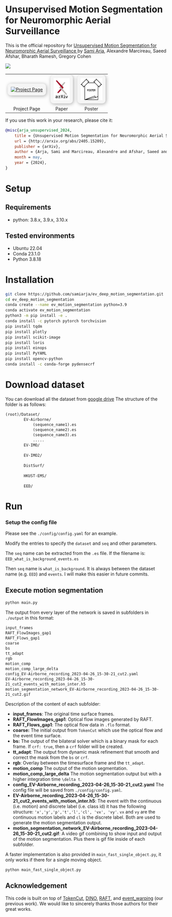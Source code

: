 # Unsupervised Motion Segmentation for Neuromorphic Aerial Surveillance

This is the official repository for [Unsupervised Motion Segmentation for Neuromorphic Aerial Surveillance
](https://arxiv.org/abs/2405.15209) by [Sami Arja](https://samiarja.com/), Alexandre Marcireau, Saeed Afshar, Bharath Ramesh, Gregory Cohen

![](figures/motion_segmentation_network_EV-Airborne_recording_2023-04-26_15-30-21_cut2.gif)


<table align="center">
  <tr>
    <td align="center" style="border:none;">
      <a href="https://samiarja.github.io/evairborne/" target="_blank">
        <img src="./figures/evairborne.ico" alt="Project Page" width="50" style="padding:10px; background-color: #f5f5f5; border-radius: 10px; box-shadow: 2px 2px 12px #aaa;">
      </a>
    </td>
    <td align="center" style="border:none;">
      <a href="https://arxiv.org/abs/2405.15209" target="_blank">
        <img src="./figures/arxiv.jpeg" alt="Paper" width="50" style="padding:10px; background-color: #f5f5f5; border-radius: 10px; box-shadow: 2px 2px 12px #aaa;">
      </a>
    </td>
    <td align="center" style="border:none;">
      <a href="./figures/SamiArja_Poster_Neuromorphic_Aerial_Surveillance.pdf" target="_blank">
        <img src="./figures/poster_img.png" alt="Poster" width="68" style="padding:10px; background-color: #f5f5f5; border-radius: 10px; box-shadow: 2px 2px 12px #aaa;">
      </a>
    </td>
  </tr>
  <tr>
    <td align="center" style="border:none;">Project Page</td>
    <td align="center" style="border:none;">Paper</td>
    <td align="center" style="border:none;">Poster</td>
  </tr>
</table>

If you use this work in your research, please cite it:

```bibtex
@misc{arja_unsupervised_2024,
	title = {Unsupervised Motion Segmentation for Neuromorphic Aerial Surveillance},
	url = {http://arxiv.org/abs/2405.15209},
	publisher = {arXiv},
	author = {Arja, Sami and Marcireau, Alexandre and Afshar, Saeed and Ramesh, Bharath and Cohen, Gregory},
	month = may,
	year = {2024},
}
```



# Setup

## Requirements

- python: 3.8.x, 3.9.x, 3.10.x

## Tested environments

- Ubuntu 22.04
- Conda 23.1.0
- Python 3.8.18

# Installation

<!-- ```sh
git clone https://github.com/samiarja/ev_deep_motion_segmentation.git
cd ev_deep_motion_segmentation
python3 -m pip install -e .
conda env create -f environment.yml
conda activate your_env_name
``` -->


```sh
git clone https://github.com/samiarja/ev_deep_motion_segmentation.git
cd ev_deep_motion_segmentation
conda create --name ev_motion_segmentation python=3.9
conda activate ev_motion_segmentation
python3 -m pip install -e .
conda install -c pytorch pytorch torchvision
pip install tqdm
pip install plotly
pip install scikit-image
pip install loris
pip install einops
pip install PyYAML
pip install opencv-python
conda install -c conda-forge pydensecrf
```

# Download dataset
You can download all the dataset from [google drive](https://drive.google.com/drive/folders/1TqXeb1tZFUSCpnRw-I5O9jDUfzIUIoQw)
The structure of the folder is as follows:

```
(root)/Dataset/
        EV-Airborne/
            (sequence_name1).es
            (sequence_name2).es
            (sequence_name3).es
            .....
        EV-IMO/

        EV-IMO2/

        DistSurf/

        HKUST-EMS/

        EED/

```


# Run

### Setup the config file
Please see the `./config/config.yaml` for an example.

Modify the entries to specify the `dataset` and `seq` and other parameters.

The `seq` name can be extracted from the `.es` file. If the filename is:
`EED_what_is_background_events.es`

Then `seq` name is `what_is_background`. It is always between the dataset name (e.g. `EED`) and `events`. I will make this easier in future commits.

## Execute motion segmentation

```sh
python main.py
```

The output from every layer of the network is saved in subfolders in `./output` in this format:

```
input_frames
RAFT_FlowImages_gap1
RAFT_Flows_gap1
coarse
bs
tt_adapt
rgb
motion_comp
motion_comp_large_delta
config_EV-Airborne_recording_2023-04-26_15-30-21_cut2.yaml
EV-Airborne_recording_2023-04-26_15-30-21_cut2_events_with_motion_inter.h5
motion_segmentation_network_EV-Airborne_recording_2023-04-26_15-30-21_cut2.gif
```

Description of the content of each subfolder:

- **input_frames**: The original time surface frames.
- **RAFT_FlowImages_gap1**: Optical flow images generated by RAFT.
- **RAFT_Flows_gap1**: The optical flow data in `.flo` format.
- **coarse:** The initial output from `TokenCut` which use the optical flow and the event time surface.
- **bs:** The output of the bilateral solver which is a binary mask for each frame. If `crf: true`, then a `crf` folder will be created.
- **tt_adapt**: The output from dynamic mask refinement that smooth and correct the mask from the `bs` or `crf`.
- **rgb**: Overlay between the timesurface frame and the `tt_adapt`.
- **motion_comp** The output of the motion segmentation.
- **motion_comp_large_delta** The motion segmentation output but with a higher integration time `\delta t`.
- **config_EV-Airborne_recording_2023-04-26_15-30-21_cut2.yaml** The config file will be saved from `./config/config.yaml`.
- **EV-Airborne_recording_2023-04-26_15-30-21_cut2_events_with_motion_inter.h5**: The event with the continuous (i.e. motion) and discrete label (i.e. class id) it has the following structure: `'x','y','p','t','l','cl', 'vx', 'vy'`. `vx` and `vy` are the continuous motion labels and `cl` is the discrete label. Both are used to generate the motion segmentation output.
- **motion_segmentation_network_EV-Airborne_recording_2023-04-26_15-30-21_cut2.gif**: A video gif combining to show input and output of the motion segmentation. Plus there is gif file inside of each subfolder.

A faster implementation is also provided in `main_fast_single_object.py`, it only works if there for a single moving object.

```sh
python main_fast_single_object.py
```


## Acknowledgement
This code is built on top of [TokenCut](https://github.com/YangtaoWANG95/TokenCut_video), [DINO](https://github.com/facebookresearch/dino), [RAFT](https://github.com/princeton-vl/RAFT), and [event_warping](https://github.com/neuromorphicsystems/event_warping) (our previous work). We would like to sincerely thanks those authors for their great works. 
